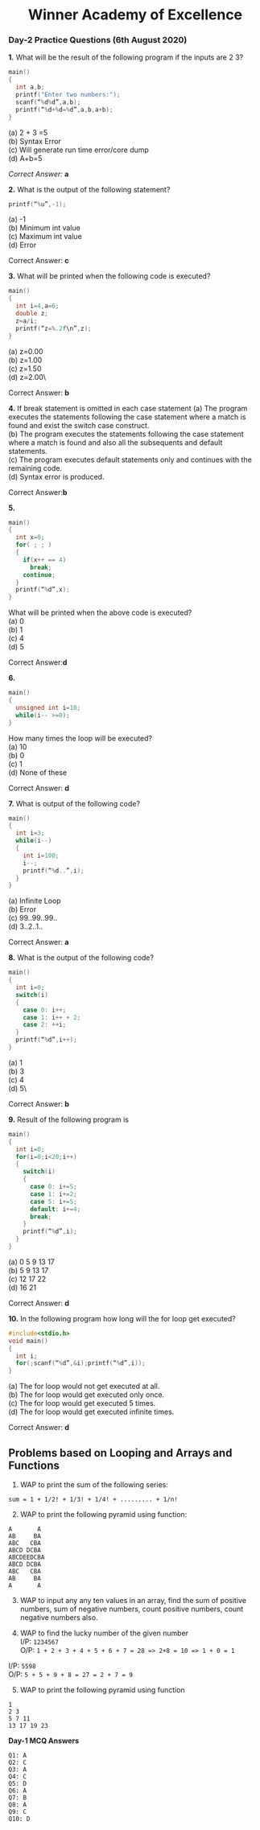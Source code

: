 <div align='center'><h1>Winner Academy of Excellence</h1></div>

### Day-2 Practice Questions (6th August 2020)

**1.** What will be the result of the following program if the inputs are 2 3?

```c
main()
{
  int a,b;
  printf("Enter two numbers:");
  scanf(“%d%d”,a,b);
  printf(“%d+%d=%d”,a,b,a+b);
}
```

(a) 2 + 3 =5\
(b) Syntax Error\
(c) Will generate run time error/core dump\
(d) A+b=5

_Correct Answer:_ **a**

**2.** What is the output of the following statement?
```c
printf(“%u”,-1);
```
(a) -1\
(b) Minimum int value\
(c) Maximum int value\
(d) Error

Correct Answer: **c**

**3.** What will be printed when the following code is executed?
```c
main()
{
  int i=4,a=6;
  double z;
  z=a/i;
  printf(“z=%.2f\n”,z);
}
```
(a) z=0.00\
(b) z=1.00\
(c) z=1.50\
(d) z=2.00\

Correct Answer: **b**

**4.** If break statement is omitted in each case statement
(a) The program executes the statements following the case statement where a match is
found and exist the switch case construct.\
(b) The program executes the statements following the case statement where a match is
found and also all the subsequents and default statements.\
(c) The program executes default statements only and continues with the remaining code.\
(d) Syntax error is produced.

Correct Answer:**b**

**5.**
```c
main()
{
  int x=0;
  for( ; ; )
  {
    if(x++ == 4)
      break;
    continue;
  }
  printf(“%d”,x);
}
```
What will be printed when the above code is executed?\
(a) 0\
(b) 1\
(c) 4\
(d) 5

Correct Answer:**d**

**6.**
```c
main()
{
  unsigned int i=10;
  while(i-- >=0);
}
```
How many times the loop will be executed?\
(a) 10\
(b) 0\
(c) 1\
(d) None of these

Correct Answer: **d**

**7.** What is output of the following code?
```c
main()
{
  int i=3;
  while(i--)
  {
    int i=100;
    i--;
    printf(“%d..”,i);
  }
}
```
(a) Infinite Loop\
(b) Error\
(c) 99..99..99..\
(d) 3..2..1..

Correct Answer: **a**

**8.** What is the output of the following code?
```c
main()
{
  int i=0;
  switch(i)
  {
    case 0: i++;
    case 1: i++ + 2;
    case 2: ++i;
  }
  printf(“%d”,i++);
}
```
(a) 1\
(b) 3\
(c) 4\
(d) 5\

Correct Answer: **b**

**9.** Result of the following program is
```c
main()
{
  int i=0;
  for(i=0;i<20;i++)
  {
    switch(i)
    {
      case 0: i+=5;
      case 1: i+=2;
      case 5: i+=5;
      default: i+=4;
      break;
    }
    printf(“%d”,i);
  }
}
```
(a) 0 5 9 13 17\
(b) 5 9 13 17\
(c) 12 17 22\
(d) 16 21

Correct Answer: **d**

**10.** In the following program how long will the for loop get executed?
```c
#include<stdio.h>
void main()
{
  int i;
  for(;scanf(“%d”,&i);printf(“%d”,i));
}
```
(a) The for loop would not get executed at all.\
(b) The for loop would get executed only once.\
(c) The for loop would get executed 5 times.\
(d) The for loop would get executed infinite times.

Correct Answer: **d**

## Problems based on Looping and Arrays and Functions

1. WAP to print the sum of the following series:
```
sum = 1 + 1/2! + 1/3! + 1/4! + ......... + 1/n!
```

2. WAP to print the following pyramid using function:
```
A       A
AB     BA
ABC   CBA
ABCD DCBA
ABCDEEDCBA
ABCD DCBA
ABC   CBA
AB     BA
A       A
```

3. WAP to input any any ten values in an array, find the sum of positive numbers, sum of
negative numbers, count positive numbers, count negative numbers also.

4. WAP to find the lucky number of the given number\
I/P: ```1234567```\
O/P: ```1 + 2 + 3 + 4 + 5 + 6 + 7 = 28 => 2+8 = 10 => 1 + 0 = 1```

I/P: ```5598```\
O/P: ```5 + 5 + 9 + 8 = 27 = 2 + 7 = 9```

5. WAP to print the following pyramid using function
```
1
2 3
5 7 11
13 17 19 23
```

**Day-1 MCQ Answers**
```
Q1: A
Q2: C
Q3: A
Q4: C
Q5: D
Q6: A
Q7: B
Q8: A
Q9: C
Q10: D
```
